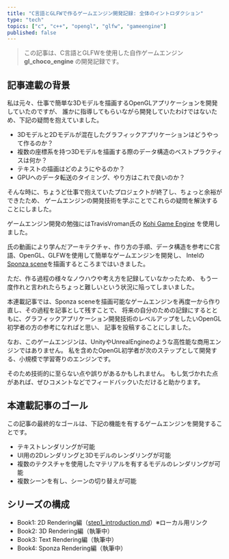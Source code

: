 ```yaml
---
title: "C言語とGLFWで作るゲームエンジン開発記録: 全体のイントロダクション"
type: "tech"
topics: ["c", "c++", "opengl", "glfw", "gameengine"]
published: false
---
```


> この記事は、C言語とGLFWを使用した自作ゲームエンジン **gl_choco_engine** の開発記録です。

## 記事連載の背景

私は元々、仕事で簡単な3Dモデルを描画するOpenGLアプリケーションを開発していたのですが、
誰かに指導してもらいながら開発していたわけではないため、下記の疑問を抱えていました。

- 3Dモデルと2Dモデルが混在したグラフィックアプリケーションはどうやって作るのか？
- 複数の座標系を持つ3Dモデルを描画する際のデータ構造のベストプラクティスは何か？
- テキストの描画はどのようにやるのか？
- GPUへのデータ転送のタイミング、やり方はこれで良いのか？

そんな時に、ちょうど仕事で抱えていたプロジェクトが終了し、ちょっと余裕ができたため、
ゲームエンジンの開発技術を学ぶことでこれらの疑問を解決することにしました。

ゲームエンジン開発の勉強にはTravisVroman氏の [Kohi Game Engine](https://www.youtube.com/watch?v=dHPuU-DJoBM&list=PLv8Ddw9K0JPg1BEO-RS-0MYs423cvLVtj) を使用しました。

氏の動画により学んだアーキテクチャ、作り方の手順、データ構造を参考にC言語、OpenGL、GLFWを使用して簡単なゲームエンジンを開発し、
Intelの[Sponza scene](https://www.intel.com/content/www/us/en/developer/topic-technology/graphics-research/samples.html)を描画するところまではいきました。

ただ、作る過程の様々なノウハウや考え方を記録していなかったため、
もう一度作れと言われたらちょっと難しいという状況に陥ってしまいました。

本連載記事では、Sponza sceneを描画可能なゲームエンジンを再度一から作り直し、その過程を記事として残すことで、
将来の自分のための記録にするとともに、グラフィックアプリケーション開発技術のレベルアップをしたいOpenGL初学者の方の参考になればと思い、
記事を投稿することにしました。

なお、このゲームエンジンは、UnityやUnrealEngineのような高性能な商用エンジンではありません。
私を含めたOpenGL初学者が次のステップとして開発する、小規模で学習寄りのエンジンです。

そのため技術的に至らない点や誤りがあるかもしれません。
もし気づかれた点があれば、ぜひコメントなどでフィードバックいただけると助かります。

## 本連載記事のゴール

この記事の最終的なゴールは、下記の機能を有するゲームエンジンを開発することです。

- テキストレンダリングが可能
- UI用の2Dレンダリングと3Dモデルのレンダリングが可能
- 複数のテクスチャを使用したマテリアルを有するモデルのレンダリングが可能
- 複数シーンを有し、シーンの切り替えが可能

## シリーズの構成

- Book1: 2D Rendering編（[step1_introduction.md](../books/2d_rendering/step1_introduction.md)）※ローカル用リンク
- Book2: 3D Rendering編（執筆中）
- Book3: Text Rendering編（執筆中）
- Book4: Sponza Rendering編（執筆中）
